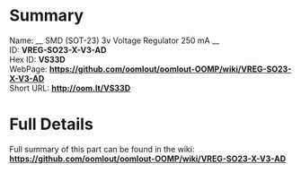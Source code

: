
Summary
=================
  
Name: __ SMD (SOT-23) 3v Voltage Regulator 250 mA __    
ID: __VREG-SO23-X-V3-AD__   
Hex ID: __VS33D__   
WebPage: __https://github.com/oomlout/oomlout-OOMP/wiki/VREG-SO23-X-V3-AD__   
Short URL: __http://oom.lt/VS33D__   

Full Details
==========================
Full summary of this part can be found in the wiki:   
__https://github.com/oomlout/oomlout-OOMP/wiki/VREG-SO23-X-V3-AD__    

